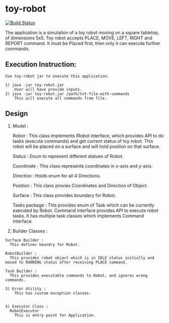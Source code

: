 # toy-robot

[![Build Status](https://travis-ci.org/deepaksengar/toy-robot.svg?branch=master)](https://travis-ci.org/deepaksengar/toy-robot)

The application is a simulation of a toy robot moving on a square tabletop, of dimensions 5x5. Toy robot accepts PLACE, MOVE, LEFT, RIGHT and REPORT command. It must be Placed first, then only it can execute further commands.

Execution Instruction:
---------------------
	Use toy-robot jar to execute this application.
    
    1) java -jar toy-robot.jar
        User will have provide inputs.
    2) java -jar toy-robot.jar /path/txt-file-with-commands
        This will execute all commands from file.
		

Design
------

   1) Model :
  
      Robot :
        This class implements IRobot interface, which provides API to do tasks (execute commands) and get current status of toy robot. This robot will be placed on a surface and will hold position on that surface.

      Status :
        Enum to represent different statues of Robot.

      Coordinate : 
        This class represents coordinates in x-axis and y-axis.

      Direction :
        Holds enum for all 4 Directions.

      Position :
        This class provies Coordinates and Direction of Object.

      Surface :
        This class provides boundary for Robot.

      Tasks package :
        This provides enum of Task which can be currently executed by Robot. Command interface provides API to execute robot tasks. It has multiple task classes which implements Command interface.
 
 
   2) Builder Classes :
    
    Surface Builder :
      This defines boundry for Robot.
      
    RobotBuilder : 
      This provides robot object which is in IDLE status initially and moved to RUNNING status after receiving PLACE command.
      
    Task Builder :
      This provides executable commands to Robot, and ignores wrong commands.
      
    3) Error Utility : 
        This has custom exception classes.
        
        
    4) Executor Class :
      RobotExecutor
        This is entry point for Application.
        
        


      
      
